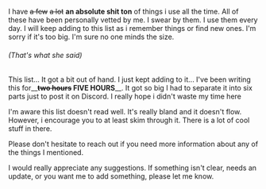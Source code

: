 I have ~~a few~~ ~~a lot~~ __an absolute shit ton__ of things i use all the time.
All of these have been personally vetted by me. I swear by them. I use them every day.
I will keep adding to this list as i remember things or find new ones.
I'm sorry if it's too big. I'm sure no one minds the size.
###### (That's what she said)

This list... It got a bit out of hand. I just kept adding to it...
I've been writing this for__**~~two hours~~ FIVE HOURS**__.
It got so big I had to separate it into six parts just to post it on Discord. I really hope i didn't waste my time here

I'm aware this list doesn't read well. It's really bland and it doesn't flow.
However, i encourage you to at least skim through it. There is a lot of cool stuff in there.

Please don't hesitate to reach out if you need more information about any of the things I mentioned.

I would really appreciate any suggestions. If something isn't clear, needs an update, or you want me to add something, please let me know.
